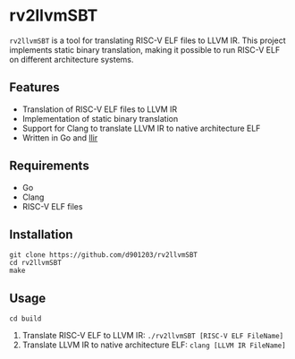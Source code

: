 # rv2llvmSBT

`rv2llvmSBT` is a tool for translating RISC-V ELF files to LLVM IR. This project implements static binary translation, making it possible to run RISC-V ELF on different architecture systems.

## Features

- Translation of RISC-V ELF files to LLVM IR
- Implementation of static binary translation
- Support for Clang to translate LLVM IR to native architecture ELF
- Written in Go and [llir](https://github.com/llir/llvm)

## Requirements

- Go
- Clang
- RISC-V ELF files

## Installation

```
git clone https://github.com/d901203/rv2llvmSBT
cd rv2llvmSBT
make
```

## Usage

```
cd build
```

1. Translate RISC-V ELF to LLVM IR: `./rv2llvmSBT [RISC-V ELF FileName]`
2. Translate LLVM IR to native architecture ELF: `clang [LLVM IR FileName]`
